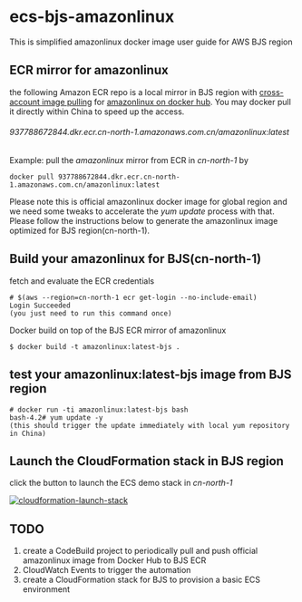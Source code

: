 # ecs-bjs-amazonlinux
This is simplified amazonlinux docker image user guide for AWS BJS region



## ECR mirror for amazonlinux

the following Amazon ECR repo is a local mirror in BJS region with [cross-account image pulling](http://docs.aws.amazon.com/AmazonECR/latest/userguide/RepositoryPolicyExamples.html#IAM_allow_other_accounts) for [amazonlinux on docker hub](https://hub.docker.com/_/amazonlinux/). You may docker pull it directly within China to speed up the access.

###### 937788672844.dkr.ecr.cn-north-1.amazonaws.com.cn/amazonlinux:latest

Example: pull the *amazonlinux* mirror from ECR in *cn-north-1* by

```
docker pull 937788672844.dkr.ecr.cn-north-1.amazonaws.com.cn/amazonlinux:latest
```

Please note this is official amazonlinux docker image for global region and we need some tweaks to accelerate the *yum update* process with that.  Please follow the instructions below to generate the amazonlinux image optimized for BJS region(cn-north-1).

## Build your amazonlinux for BJS(cn-north-1)

fetch and evaluate the ECR credentials 

```
# $(aws --region=cn-north-1 ecr get-login --no-include-email)
Login Succeeded
(you just need to run this command once)
```

Docker build on top of the BJS ECR mirror of amazonlinux

```
$ docker build -t amazonlinux:latest-bjs .
```



## test your amazonlinux:latest-bjs image from BJS region

```
# docker run -ti amazonlinux:latest-bjs bash
bash-4.2# yum update -y
(this should trigger the update immediately with local yum repository in China)
```





## Launch the CloudFormation stack in BJS region

click the button to launch the ECS demo stack in *cn-north-1*

[![cloudformation-launch-stack](https://s3.amazonaws.com/cloudformation-examples/cloudformation-launch-stack.png)](https://console.amazonaws.cn/cloudformation/home?region=cn-north-1#/stacks/new?stackName=ecs-refarch-bjs&templateURL=https://s3.cn-north-1.amazonaws.com.cn/ecs-cloudformation-bjs/infra.yml)







## TODO

1. create a CodeBuild project to periodically pull and push official amazonlinux image from Docker Hub to BJS ECR
2. CloudWatch Events to trigger the automation
3. create a CloudFormation stack for BJS to provision a basic ECS environment